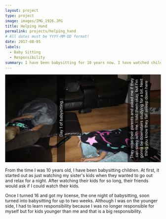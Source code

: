```yaml
---
layout: project
type: project
image: images/IMG_1926.JPG
title: Helping Hand
permalink: projects/helping_hand
# All dates must be YYYY-MM-DD format!
date: 2017-08-05
labels:
  - Baby Sitting
  - Responsibility
summary: I have been babysitting for 10 years now. I have watched children from the ages of 6 months to 10 years old. 
---
```


<img class="ui medium right floated rounded image" src="../images/IMG_1926.JPG">

From the time I was 10 years old, I have been babysitting children. At first, it started out as just watching my sister's kids when they wanted to go out and relax for a night. After watching their kids for so long, their friends would ask if I could watch their kids. 

Once I turned 16 and got my license, the one night of babysitting, soon turned into babysitting for up to two weeks. Although I was on the younger side, I had to learn responsibility because I was no longer responsible for myself but for kids younger than me and that is a big responsibility. 
